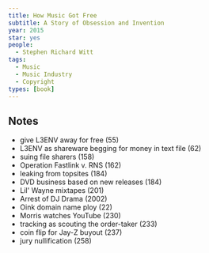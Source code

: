 ```yaml
---
title: How Music Got Free
subtitle: A Story of Obsession and Invention
year: 2015
star: yes
people:
  - Stephen Richard Witt
tags:
  - Music
  - Music Industry
  - Copyright
types: [book]
---
```


## Notes
- give L3ENV away for free  (55)
- L3ENV as shareware begging for money in text file  (62)
- suing file sharers  (158)
- Operation Fastlink v. RNS  (162)
- leaking from topsites  (184)
- DVD business based on new releases  (184)
- Lil' Wayne mixtapes  (201)
- Arrest of DJ Drama  (2002)
- Oink domain name ploy  (22)
- Morris watches YouTube  (230)
- tracking as scouting the order-taker  (233)
- coin flip for Jay-Z buyout  (237)
- jury nullification  (258)
